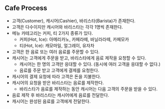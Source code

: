 ## Cafe Process
- 고객(Customer), 캐시어(Cashier), 바리스타(Barista)가 존재한다.
- 고객은 다수이지만 캐시어와 바리스타는 각각 1명씩 존재한다.
- 메뉴 카테고리는 커피, 티 2가지 종류가 있다.
  - 커피(Hot, Ice): 아메리카노, 카페라떼, 바닐라라떼, 카페모카
  - 티(Hot, Ice): 캐모마일, 얼그레이, 유자차
- 고객은 한 음료 또는 여러 음료를 주문할 수 있다.
- 캐시어는 고객에게 주문을 받고, 바리스타에게 음료 제작을 요청할 수 있다.
  - 캐시어는 한 명의 고객만 응대할 수 있다. (동시에 여러 고객을 응대할 수 없다.)
  - 음료를 주문 받고 고객에게 결제를 요청한다.
- 캐시어의 결제 요청에 따라 고객은 돈을 지불한다.
- 캐시어의 요청을 받은 바리스타는 음료를 제작한다.
  - 바리스타가 음료를 제작하는 동안 캐시어는 다음 고객의 주문을 받을 수 있다.
- 음료 제작 후 바리스타는 캐시어에게 음료를 전달한다.
- 캐시어는 완성된 음료를 고객에게 전달한다.
